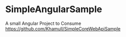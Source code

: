 # SimpleAngularSample
A small Angular Project to Consume https://github.com/Khamull/SimpleCoreWebApiSample
